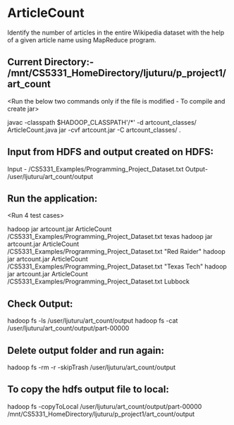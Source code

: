 # ArticleCount
Identify the number of articles in the entire Wikipedia dataset with the help of a given article name using MapReduce program.

Current Directory:- /mnt/CS5331_HomeDirectory/ljuturu/p_project1/art_count
----------------- 
<Run the below two commands only if the file is modified - To compile and create jar>

javac -classpath $HADOOP_CLASSPATH'/*' -d artcount_classes/ ArticleCount.java 
jar -cvf artcount.jar -C artcount_classes/ .

Input from HDFS and output created on HDFS:
-------------------------------------------
Input - /CS5331_Examples/Programming_Project_Dataset.txt
Output- /user/ljuturu/art_count/output

Run the application:
--------------------
<Run 4 test cases>

hadoop jar artcount.jar ArticleCount /CS5331_Examples/Programming_Project_Dataset.txt texas
hadoop jar artcount.jar ArticleCount /CS5331_Examples/Programming_Project_Dataset.txt "Red Raider"
hadoop jar artcount.jar ArticleCount /CS5331_Examples/Programming_Project_Dataset.txt "Texas Tech"
hadoop jar artcount.jar ArticleCount /CS5331_Examples/Programming_Project_Dataset.txt Lubbock

Check Output:
-------------
hadoop fs -ls /user/ljuturu/art_count/output
hadoop fs -cat /user/ljuturu/art_count/output/part-00000 

Delete output folder and run again:
-----------------------------------
hadoop fs -rm -r -skipTrash /user/ljuturu/art_count/output

To copy the hdfs output file to local:
--------------------------------------
hadoop fs -copyToLocal /user/ljuturu/art_count/output/part-00000 /mnt/CS5331_HomeDirectory/ljuturu/p_project1/art_count/output
